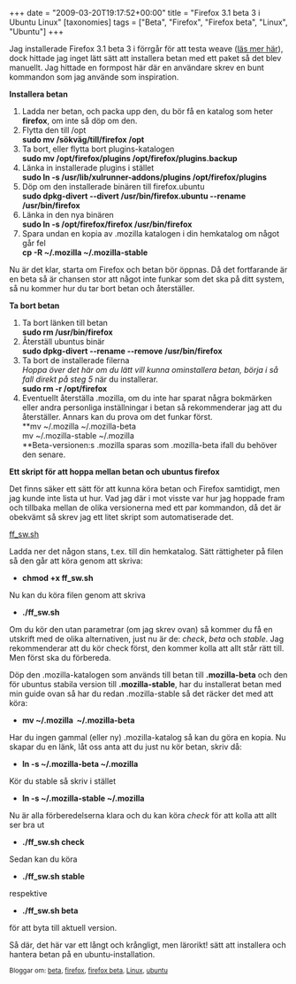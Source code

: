 +++
date = "2009-03-20T19:17:52+00:00"
title = "Firefox 3.1 beta 3 i Ubuntu Linux"
[taxonomies]
tags = ["Beta", "Firefox", "Firefox beta", "Linux", "Ubuntu"]
+++

Jag installerade Firefox 3.1 beta 3 i förrgår för att testa weave ([läs mer här][1]), dock hittade jag inget lätt sätt att installera betan med ett paket så det blev manuellt. Jag hittade en formpost här där en användare skrev en bunt kommandon som jag använde som inspiration.

**Installera betan**

1.  Ladda ner betan, och packa upp den, du bör få en katalog som heter **firefox**, om inte så döp om den.
2.  Flytta den till /opt  
    **sudo mv /sökväg/till/firefox /opt**
3.  Ta bort, eller flytta bort plugins-katalogen  
    **sudo mv /opt/firefox/plugins /opt/firefox/plugins.backup**
4.  Länka in installerade plugins i stället  
    **sudo ln -s /usr/lib/xulrunner-addons/plugins /opt/firefox/plugins**
5.  Döp om den installerade binären till firefox.ubuntu  
    **sudo dpkg-divert --divert /usr/bin/firefox.ubuntu --rename /usr/bin/firefox**
6.  Länka in den nya binären  
    **sudo ln -s /opt/firefox/firefox /usr/bin/firefox**
7.  Spara undan en kopia av .mozilla katalogen i din hemkatalog om något går fel  
    **cp -R ~/.mozilla ~/.mozilla-stable**

Nu är det klar, starta om Firefox och betan bör öppnas. Då det fortfarande är en beta så är chansen stor att något inte funkar som det ska på ditt system, så nu kommer hur du tar bort betan och återställer.

**Ta bort betan**

1.  Ta bort länken till betan  
    **sudo rm /usr/bin/firefox**
2.  Återställ ubuntus binär  
    **sudo dpkg-divert --rename --remove /usr/bin/firefox**
3.  Ta bort de installerade filerna  
    *Hoppa över det här om du lätt vill kunna ominstallera betan, börja i så fall direkt på steg 5* när du installerar.  
    **sudo rm -r /opt/firefox**
4.  Eventuellt återställa .mozilla, om du inte har sparat några bokmärken eller andra personliga inställningar i betan så rekommenderar jag att du återställer. Annars kan du prova om det funkar först.  
    **mv ~/.mozilla ~/.mozilla-beta  
    mv ~/.mozilla-stable ~/.mozilla  
    **Beta-versionen:s .mozilla sparas som .mozilla-beta ifall du behöver den senare.

**Ett skript för att hoppa mellan betan och ubuntus firefox**

Det finns säker ett sätt för att kunna köra betan och Firefox samtidigt, men jag kunde inte lista ut hur. Vad jag där i mot visste var hur jag hoppade fram och tillbaka mellan de olika versionerna med ett par kommandon, då det är obekvämt så skrev jag ett litet skript som automatiserade det.

[ff_sw.sh][2]

Ladda ner det någon stans, t.ex. till din hemkatalog. Sätt rättigheter på filen så den går att köra genom att skriva:

*   **chmod +x ff_sw.sh**

Nu kan du köra filen genom att skriva

*   **./ff_sw.sh**

Om du kör den utan parametrar (om jag skrev ovan) så kommer du få en utskrift med de olika alternativen, just nu är de: *check*, *beta* och *stable*. Jag rekommenderar att du kör check först, den kommer kolla att allt står rätt till. Men först ska du förbereda.

Döp den .mozilla-katalogen som används till betan till **.mozilla-beta** och den för ubuntus stabila version till **.mozilla-stable**, har du installerat betan med min guide ovan så har du redan .mozilla-stable så det räcker det med att köra:

*   **mv ~/.mozilla  ~/.mozilla-beta**

Har du ingen gammal (eller ny) .mozilla-katalog så kan du göra en kopia. Nu skapar du en länk, låt oss anta att du just nu kör betan, skriv då:

*   **ln -s ~/.mozilla-beta ~/.mozilla**

Kör du stable så skriv i stället

*   **ln -s ~/.mozilla-stable ~/.mozilla**

Nu är alla förberedelserna klara och du kan köra *check* för att kolla att allt ser bra ut

*   **./ff_sw.sh check**

Sedan kan du köra

*   **./ff_sw.sh stable**

respektive

*   **./ff_sw.sh beta**

för att byta till aktuell version.

Så där, det här var ett långt och krångligt, men lärorikt! sätt att installera och hantera betan på en ubuntu-installation.

<small> <p class='technorati-tags'>
  Bloggar om: <a class='technorati-link' href='http://bloggar.se/om/beta' rel='tag' target='_self'>beta</a>, <a class='technorati-link' href='http://bloggar.se/om/firefox' rel='tag' target='_self'>firefox</a>, <a class='technorati-link' href='http://bloggar.se/om/firefox+beta' rel='tag' target='_self'>firefox beta</a>, <a class='technorati-link' href='http://bloggar.se/om/Linux' rel='tag' target='_self'>Linux</a>, <a class='technorati-link' href='http://bloggar.se/om/ubuntu' rel='tag' target='_self'>ubuntu</a>
</p></small>

 [1]: https://nsg.cc/post/2009/mozilla-weave-synkronisera-din-data/
 [2]: /images/2009/03/ff_sw.sh
